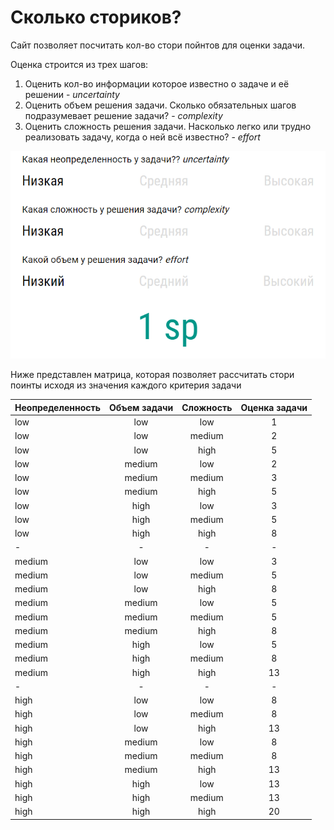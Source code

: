 # Сколько сториков?

Сайт позволяет посчитать кол-во стори пойнтов для оценки задачи.

Оценка строится из трех шагов:

1. Оценить кол-во информации которое известно о задаче и её решении - _uncertainty_
2. Оценить объем решения задачи. Сколько обязательных шагов подразумевает решение задачи? - _complexity_
3. Оценить сложность решения задачи. Насколько легко или трудно реализовать задачу, когда о ней всё известно? - _effort_

![Демо](./images/demo.png "Демо сайта")

Ниже представлен матрица, которая позволяет рассчитать стори поинты исходя из значения каждого критерия задачи

| Неопределенность  | Объем задачи  | Сложность | Оценка задачи |
|:-------------     |:------:|:---------:|:--:|
| low               | low    | low       |  1 |
| low               | low    | medium    |  2 |
| low               | low    | high      |  5 |
| low               | medium | low       |  2 |
| low               | medium | medium    |  3 |
| low               | medium | high      |  5 |
| low               | high   | low       |  3 |
| low               | high   | medium    |  5 |
| low               | high   | high      |  8 |
| -                 | -      | -         |  - |
| medium            | low    | low       |  3 |
| medium            | low    | medium    |  5 |
| medium            | low    | high      |  8 |
| medium            | medium | low       |  5 |
| medium            | medium | medium    |  5 |
| medium            | medium | high      |  8 |
| medium            | high   | low       |  5 |
| medium            | high   | medium    |  8 |
| medium            | high   | high      | 13 |
| -                 | -      | -         |  - |
| high              | low    | low       | 8  |
| high              | low    | medium    | 8  |
| high              | low    | high      | 13 |
| high              | medium | low       | 8  |
| high              | medium | medium    | 8  |
| high              | medium | high      | 13 |
| high              | high   | low       | 13 |
| high              | high   | medium    | 13 |
| high              | high   | high      | 20 |
